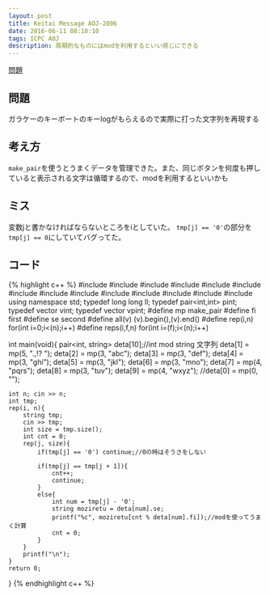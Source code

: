 ```yaml
---
layout: post
title: Keitai Message AOJ-2006
date: 2016-06-11 08:10:10
tags: ICPC AOJ
description: 周期的なものにはmodを利用するといい感じにできる
---
```


[問題](http://judge.u-aizu.ac.jp/onlinejudge/description.jsp?id=2006)

## 問題
ガラケーのキーボートのキーlogがもらえるので実際に打った文字列を再現する

## 考え方
`make_pair`を使うとうまくデータを管理できた。また、同じボタンを何度も押していると表示される文字は循環するので、modを利用するといいかも

## ミス
変数jと書かなければならないところをiとしていた。
`tmp[j] == '0'`の部分を`tmp[j] == 0`にしていてバグってた。

## コード

{% highlight c++ %}
#include <iostream>
#include <string>
#include <algorithm>
#include <functional>
#include <vector>
#include <stack>
#include <queue>
#include <set>
#include <bitset>
#include <map>
#include <cstdio>
#include <cstdlib>
#include <cstring>
#include <cmath>
using namespace std;
typedef long long ll;
typedef pair<int,int> pint;
typedef vector<int> vint;
typedef vector<pint> vpint;
#define mp make_pair
#define fi first
#define se second
#define all(v) (v).begin(),(v).end()
#define rep(i,n) for(int i=0;i<(n);i++)
#define reps(i,f,n) for(int i=(f);i<(n);i++)

int main(void){
	pair<int, string> deta[10];//int mod string 文字列
	deta[1] = mp(5, ".,!? ");
	deta[2] = mp(3, "abc");
	deta[3] = mp(3, "def");
	deta[4] = mp(3, "ghi");
	deta[5] = mp(3, "jkl");
	deta[6] = mp(3, "mno");
	deta[7] = mp(4, "pqrs");
	deta[8] = mp(3, "tuv");
	deta[9] = mp(4, "wxyz");
	//deta[0] = mp(0, "");

	int n; cin >> n;
	int tmp;
	rep(i, n){
		string tmp;
		cin >> tmp;
		int size = tmp.size();
		int cnt = 0;
		rep(j, size){
			if(tmp[j] == '0') continue;//0の時はそうさをしない
	
			if(tmp[j] == tmp[j + 1]){
				cnt++;
				continue;
			}
			else{
				int num = tmp[j] - '0';
				string moziretu = deta[num].se;
				printf("%c", moziretu[cnt % deta[num].fi]);//modを使ってうまく計算
				cnt = 0;
			}
		}
		printf("\n");
	}
	return 0;
}
{% endhighlight c++ %}